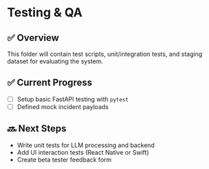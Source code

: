 # Testing & QA

## ✅ Overview
This folder will contain test scripts, unit/integration tests, and staging dataset for evaluating the system.

## ✅ Current Progress
- [ ] Setup basic FastAPI testing with `pytest`
- [ ] Defined mock incident payloads

## 🔜 Next Steps
- Write unit tests for LLM processing and backend
- Add UI interaction tests (React Native or Swift)
- Create beta tester feedback form
